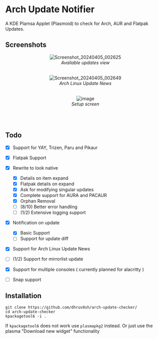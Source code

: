 # Arch Update Notifier
A KDE Plamsa Applet (Plasmoid) to check for Arch, AUR and Flatpak Updates.

## Screenshots

<div align="center">
<p>

![Screenshot_20240405_002625](https://github.com/dhruv8sh/arch-update-checker/assets/67322047/395a88d8-2d40-46fb-84d3-01be429edb5f)<br/>
<i>Available updates view</i>
<br/><br/>
</p>

<p>

![Screenshot_20240405_002649](https://github.com/dhruv8sh/arch-update-checker/assets/67322047/c5d726d4-a769-4dba-918b-06e921650e5e)<br/>
<i>Arch Linux Update News</i>
<br/><br/>
</p>

<p>

![image](https://github.com/dhruv8sh/arch-update-checker/assets/67322047/7ff8ae04-e257-4214-b0ed-d468f1410b54)<br/>
<i>Setup screen</i>

<br/><br/>
</p>

</div>

## Todo
- [x] Support for YAY, Trizen, Paru and Pikaur
- [x] Flatpak Support
- [x] Rewrite to look native
  - [x] Details on item expand
  - [x] Flatpak details on expand
  - [x] Ask for modifying singular updates
  - [x] Complete support for AURA and PACAUR
  - [x] Orphan Removal
  - [ ] (8/10) Better error handling
  - [ ] (1/2) Extensive logging support
- [x] Notification on update
  - [x] Basic Support
  - [ ] Support for update diff
- [x] Support for Arch Linux Update News
- [ ] (1/2) Support for mirrorlist update
- [x] Support for multiple consoles ( currently planned for alacritty )
- [ ] Snap support


## Installation
```
git clone https://github.com/dhruv8sh/arch-update-checker/
cd arch-update-checker
kpackagetool6 -i .
```
If ```kpackagetool6``` does not work use ```plasmapkg2``` instead.
Or just use the plasma "Download new widget" functionality

